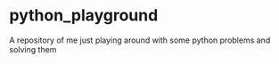 # python_playground

A repository of me just playing around with some python problems and solving them

